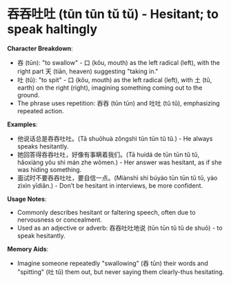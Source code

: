 # **吞吞吐吐 (tūn tūn tǔ tǔ) - Hesitant; to speak haltingly**

**Character Breakdown**:  
- 吞 (tūn): "to swallow" - 口 (kǒu, mouth) as the left radical (left), with the right part 天 (tiān, heaven) suggesting "taking in."  
- 吐 (tǔ): "to spit" - 口 (kǒu, mouth) as the left radical (left), with 土 (tǔ, earth) on the right (right), imagining something coming out to the ground.  
- The phrase uses repetition: 吞吞 (tūn tūn) and 吐吐 (tǔ tǔ), emphasizing repeated action.

**Examples**:  
- 他说话总是吞吞吐吐。(Tā shuōhuà zǒngshì tūn tūn tǔ tǔ.) - He always speaks hesitantly.  
- 她回答得吞吞吐吐，好像有事瞒着我们。(Tā huídá de tūn tūn tǔ tǔ, hǎoxiàng yǒu shì mán zhe wǒmen.) - Her answer was hesitant, as if she was hiding something.  
- 面试时不要吞吞吐吐，要自信一点。(Miànshì shí búyào tūn tūn tǔ tǔ, yào zìxìn yīdiǎn.) - Don’t be hesitant in interviews, be more confident.

**Usage Notes**:  
- Commonly describes hesitant or faltering speech, often due to nervousness or concealment.  
- Used as an adjective or adverb: 吞吞吐吐地说 (tūn tūn tǔ tǔ de shuō) - to speak hesitantly.

**Memory Aids**:  
- Imagine someone repeatedly "swallowing" (吞 tūn) their words and "spitting" (吐 tǔ) them out, but never saying them clearly-thus hesitating.